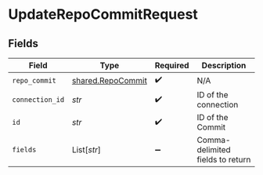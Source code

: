 # UpdateRepoCommitRequest


## Fields

| Field                                                  | Type                                                   | Required                                               | Description                                            |
| ------------------------------------------------------ | ------------------------------------------------------ | ------------------------------------------------------ | ------------------------------------------------------ |
| `repo_commit`                                          | [shared.RepoCommit](../../models/shared/repocommit.md) | :heavy_check_mark:                                     | N/A                                                    |
| `connection_id`                                        | *str*                                                  | :heavy_check_mark:                                     | ID of the connection                                   |
| `id`                                                   | *str*                                                  | :heavy_check_mark:                                     | ID of the Commit                                       |
| `fields`                                               | List[*str*]                                            | :heavy_minus_sign:                                     | Comma-delimited fields to return                       |